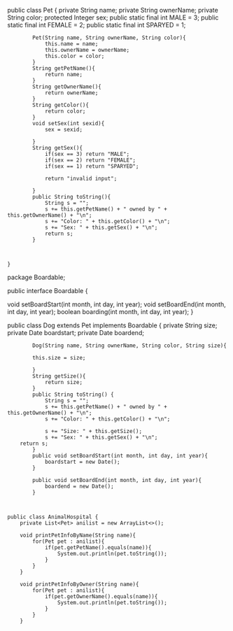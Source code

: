 public class Pet {
		private String name;
		private String ownerName;
		private String color;
		protected Integer sex;
		public static final int MALE = 3;
		public static final int FEMALE = 2;
			public static final int SPARYED = 1;
			
			
			
			Pet(String name, String ownerName, String color){
				this.name = name;
				this.ownerName = ownerName;
				this.color = color;
			}
			String getPetName(){
				return name;
			}
			String getOwnerName(){
				return ownerName;
			}
			String getColor(){
				return color;
			}
			void setSex(int sexid){
				sex = sexid;
				
			}
			String getSex(){
				if(sex == 3) return "MALE"; 
				if(sex == 2) return "FEMALE"; 
				if(sex == 1) return "SPARYED"; 
				 
				return "invalid input";
				
			}
			public String toString(){
				String s = "";
				s += this.getPetName() + " owned by " + this.getOwnerName() + "\n"; 
				s += "Color: " + this.getColor() + "\n"; 
				s += "Sex: " + this.getSex() + "\n";
				return s;
			}
		
			
			
	}
package Boardable;

public interface Boardable {
			 
void setBoardStart(int month, int day, int year); 
void setBoardEnd(int month, int day, int year); 
boolean boarding(int month, int day, int year); 
}


public class Dog extends Pet implements Boardable
{
			private String size;
			private Date boardstart;
			private Date boardend;
			
			Dog(String name, String ownerName, String color, String size){
				
			this.size = size;
				
			}
			String getSize(){
				return size;
			}
			public String toString() {
				String s = "";
				s += this.getPetName() + " owned by " + this.getOwnerName() + "\n"; 
				s += "Color: " + this.getColor() + "\n"; 
				
				s += "Size: " + this.getSize();
				s += "Sex: " + this.getSex() + "\n";
		return s;
			}
			public void setBoardStart(int month, int day, int year){
				boardstart = new Date();
			}
			
			public void setBoardEnd(int month, int day, int year){
				boardend = new Date();
			}
			
      
      
	public class AnimalHospital {
		private List<Pet> anilist = new ArrayList<>();
		
		void printPetInfoByName(String name){
			for(Pet pet : anilist){
				if(pet.getPetName().equals(name)){
					System.out.println(pet.toString());
				}
			}
		}
		
		void printPetInfoByOwner(String name){
			for(Pet pet : anilist){
				if(pet.getOwnerName().equals(name)){
					System.out.println(pet.toString());
				}
			}
		}
		
